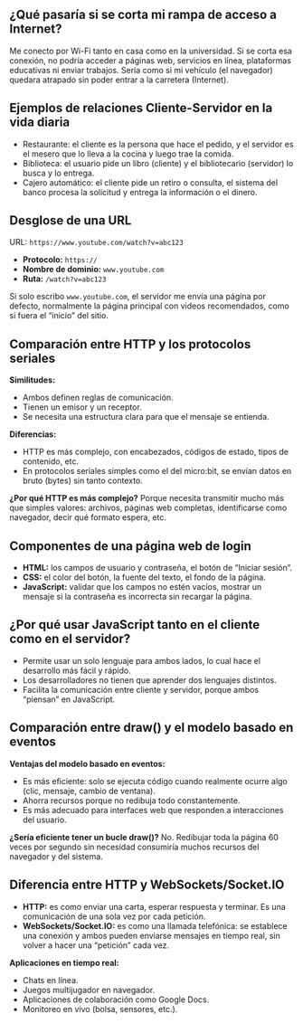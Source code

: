 ## ¿Qué pasaría si se corta mi rampa de acceso a Internet?

Me conecto por Wi-Fi tanto en casa como en la universidad. Si se corta esa conexión, no podría acceder a páginas web, servicios en línea, plataformas educativas ni enviar trabajos. Sería como si mi vehículo (el navegador) quedara atrapado sin poder entrar a la carretera (Internet).

## Ejemplos de relaciones Cliente-Servidor en la vida diaria

- Restaurante: el cliente es la persona que hace el pedido, y el servidor es el mesero que lo lleva a la cocina y luego trae la comida.
- Biblioteca: el usuario pide un libro (cliente) y el bibliotecario (servidor) lo busca y lo entrega.
- Cajero automático: el cliente pide un retiro o consulta, el sistema del banco procesa la solicitud y entrega la información o el dinero.

## Desglose de una URL

URL: `https://www.youtube.com/watch?v=abc123`

- **Protocolo:** `https://`
- **Nombre de dominio:** `www.youtube.com`
- **Ruta:** `/watch?v=abc123`

Si solo escribo `www.youtube.com`, el servidor me envía una página por defecto, normalmente la página principal con videos recomendados, como si fuera el “inicio” del sitio.

## Comparación entre HTTP y los protocolos seriales

**Similitudes:**
- Ambos definen reglas de comunicación.
- Tienen un emisor y un receptor.
- Se necesita una estructura clara para que el mensaje se entienda.

**Diferencias:**
- HTTP es más complejo, con encabezados, códigos de estado, tipos de contenido, etc.
- En protocolos seriales simples como el del micro:bit, se envían datos en bruto (bytes) sin tanto contexto.

**¿Por qué HTTP es más complejo?**
Porque necesita transmitir mucho más que simples valores: archivos, páginas web completas, identificarse como navegador, decir qué formato espera, etc.

## Componentes de una página web de login

- **HTML:** los campos de usuario y contraseña, el botón de “Iniciar sesión”.
- **CSS:** el color del botón, la fuente del texto, el fondo de la página.
- **JavaScript:** validar que los campos no estén vacíos, mostrar un mensaje si la contraseña es incorrecta sin recargar la página.

## ¿Por qué usar JavaScript tanto en el cliente como en el servidor?

- Permite usar un solo lenguaje para ambos lados, lo cual hace el desarrollo más fácil y rápido.
- Los desarrolladores no tienen que aprender dos lenguajes distintos.
- Facilita la comunicación entre cliente y servidor, porque ambos “piensan” en JavaScript.

## Comparación entre draw() y el modelo basado en eventos

**Ventajas del modelo basado en eventos:**
- Es más eficiente: solo se ejecuta código cuando realmente ocurre algo (clic, mensaje, cambio de ventana).
- Ahorra recursos porque no redibuja todo constantemente.
- Es más adecuado para interfaces web que responden a interacciones del usuario.

**¿Sería eficiente tener un bucle draw()?**
No. Redibujar toda la página 60 veces por segundo sin necesidad consumiría muchos recursos del navegador y del sistema.

## Diferencia entre HTTP y WebSockets/Socket.IO

- **HTTP:** es como enviar una carta, esperar respuesta y terminar. Es una comunicación de una sola vez por cada petición.
- **WebSockets/Socket.IO:** es como una llamada telefónica: se establece una conexión y ambos pueden enviarse mensajes en tiempo real, sin volver a hacer una “petición” cada vez.

**Aplicaciones en tiempo real:**
- Chats en línea.
- Juegos multijugador en navegador.
- Aplicaciones de colaboración como Google Docs.
- Monitoreo en vivo (bolsa, sensores, etc.).
